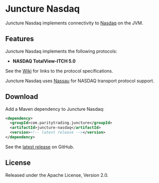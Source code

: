 # Juncture Nasdaq

Juncture Nasdaq implements connectivity to [Nasdaq][] on the JVM.

  [Nasdaq]: http://nasdaq.com

## Features

Juncture Nasdaq implements the following protocols:

- **NASDAQ TotalView-ITCH 5.0**

See the [Wiki][] for links to the protocol specifications.

  [Wiki]: https://github.com/paritytrading/juncture/wiki/

Juncture Nasdaq uses [Nassau][] for NASDAQ transport protocol support.

  [Nassau]: https://github.com/paritytrading/nassau

## Download

Add a Maven dependency to Juncture Nasdaq:

```xml
<dependency>
  <groupId>com.paritytrading.juncture</groupId>
  <artifactId>juncture-nasdaq</artifactId>
  <version><!-- latest release --></version>
</dependency>
```

See the [latest release][] on GitHub.

  [latest release]: https://github.com/paritytrading/juncture/releases/latest

## License

Released under the Apache License, Version 2.0.
